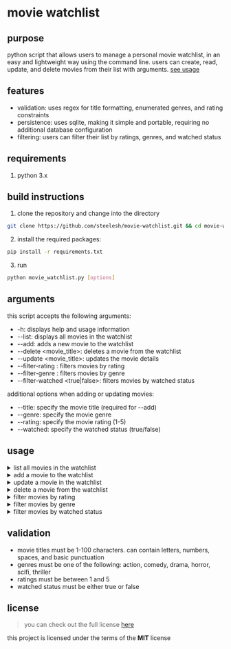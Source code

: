 # movie watchlist

## purpose

python script that allows users to manage a personal movie watchlist, in an easy and lightweight way using the command line. users can create, read, update, and delete movies from their list with arguments. [see usage](#usage)

## features
- validation: uses regex for title formatting, enumerated genres, and rating constraints
- persistence: uses sqlite, making it simple and portable, requiring no additional database configuration
- filtering: users can filter their list by ratings, genres, and watched status

## requirements
1. python 3.x

## build instructions
1. clone the repository and change into the directory
```bash
git clone https://github.com/steelesh/movie-watchlist.git && cd movie-watchlist
```
2. install the required packages:
```bash
pip install -r requirements.txt
```
3. run
```bash
python movie_watchlist.py [options]
```

## arguments

this script accepts the following arguments:
- -h: displays help and usage information
- --list: displays all movies in the watchlist
- --add: adds a new movie to the watchlist
- --delete <movie_title>: deletes a movie from the watchlist
- --update <movie_title>: updates the movie details
- --filter-rating <rating>: filters movies by rating
- --filter-genre <genre>: filters movies by genre
- --filter-watched <true|false>: filters movies by watched status

additional options when adding or updating movies:
- --title: specify the movie title (required for --add)
- --genre: specify the movie genre
- --rating: specify the movie rating (1-5)
- --watched: specify the watched status (true/false)

## usage

<details>
<summary>list all movies in the watchlist</summary>
<br />

**input**
```bash
python movie_watchlist.py --list
```

**output**
```bash
interstellar | scifi | 4 | No
inception | scifi | 4 | Yes
the dark knight | action | 5 | Yes
```
</details>

<details>
<summary>add a movie to the watchlist</summary>
<br />

**input**
```bash
python movie_watchlist.py --add --title "interstellar" --genre scifi --rating 4
```

**output**
```bash
"interstellar" added to watchlist
```
</details>

<details>
<summary>update a movie in the watchlist</summary>
<br />

**input**
```bash
python movie_watchlist.py --update "interstellar" --rating 5 --watched true
```

**output**
```bash
"interstellar" updated in watchlist
```
</details>

<details>
<summary>delete a movie from the watchlist</summary>
<br />

**input**
```bash
python movie_watchlist.py --delete "interstellar"
```

**output**
```bash
"interstellar" deleted from watchlist
```
</details>

<details>
<summary>filter movies by rating</summary>
<br />

**input**
```bash
python movie_watchlist.py --filter-rating 4
```

**output**
```bash
interstellar | scifi | 4 | No
inception | scifi | 4 | Yes
```
</details>

<details>
<summary>filter movies by genre</summary>
<br />

**input**
```bash
python movie_watchlist.py --filter-genre scifi
```

**output**
```bash
interstellar | scifi | 4 | No
inception| scifi | 5 | Yes
```
</details>

<details>
<summary>filter movies by watched status</summary>
<br />

**input**
```bash
python movie_watchlist.py --filter-watched true
```

**output**
```bash
interstellar | scifi | 4 | Yes
inception | scifi | 5 | Yes
the dark knight | action | 5 | Yes
```
</details>


## validation
- movie titles must be 1-100 characters. can contain letters, numbers, spaces, and basic punctuation
- genres must be one of the following: action, comedy, drama, horror, scifi, thriller
- ratings must be between 1 and 5
- watched status must be either true or false

## license
>you can check out the full license [here](https://github.com/steelesh/movie-watchlist/LICENSE)

this project is licensed under the terms of the **MIT** license
